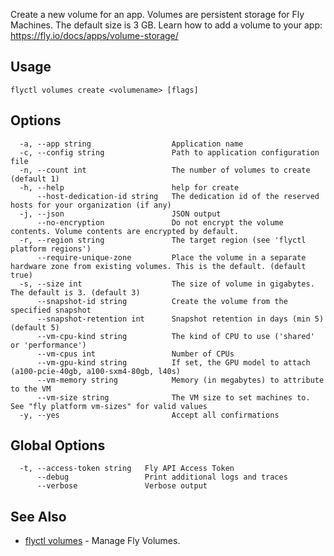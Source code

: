 Create a new volume for an app. Volumes are persistent storage for
		Fly Machines. The default size is 3 GB. Learn how to add a volume to
		your app: https://fly.io/docs/apps/volume-storage/

## Usage
~~~
flyctl volumes create <volumename> [flags]
~~~

## Options

~~~
  -a, --app string                  Application name
  -c, --config string               Path to application configuration file
  -n, --count int                   The number of volumes to create (default 1)
  -h, --help                        help for create
      --host-dedication-id string   The dedication id of the reserved hosts for your organization (if any)
  -j, --json                        JSON output
      --no-encryption               Do not encrypt the volume contents. Volume contents are encrypted by default.
  -r, --region string               The target region (see 'flyctl platform regions')
      --require-unique-zone         Place the volume in a separate hardware zone from existing volumes. This is the default. (default true)
  -s, --size int                    The size of volume in gigabytes. The default is 3. (default 3)
      --snapshot-id string          Create the volume from the specified snapshot
      --snapshot-retention int      Snapshot retention in days (min 5) (default 5)
      --vm-cpu-kind string          The kind of CPU to use ('shared' or 'performance')
      --vm-cpus int                 Number of CPUs
      --vm-gpu-kind string          If set, the GPU model to attach (a100-pcie-40gb, a100-sxm4-80gb, l40s)
      --vm-memory string            Memory (in megabytes) to attribute to the VM
      --vm-size string              The VM size to set machines to. See "fly platform vm-sizes" for valid values
  -y, --yes                         Accept all confirmations
~~~

## Global Options

~~~
  -t, --access-token string   Fly API Access Token
      --debug                 Print additional logs and traces
      --verbose               Verbose output
~~~

## See Also

* [flyctl volumes](/docs/flyctl/volumes/)	 - Manage Fly Volumes.

